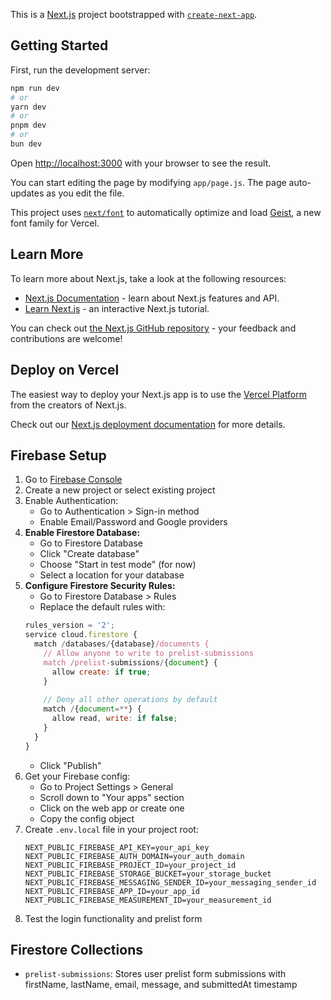 This is a [Next.js](https://nextjs.org) project bootstrapped with [`create-next-app`](https://nextjs.org/docs/app/api-reference/cli/create-next-app).

## Getting Started

First, run the development server:

```bash
npm run dev
# or
yarn dev
# or
pnpm dev
# or
bun dev
```

Open [http://localhost:3000](http://localhost:3000) with your browser to see the result.

You can start editing the page by modifying `app/page.js`. The page auto-updates as you edit the file.

This project uses [`next/font`](https://nextjs.org/docs/app/building-your-application/optimizing/fonts) to automatically optimize and load [Geist](https://vercel.com/font), a new font family for Vercel.

## Learn More

To learn more about Next.js, take a look at the following resources:

- [Next.js Documentation](https://nextjs.org/docs) - learn about Next.js features and API.
- [Learn Next.js](https://nextjs.org/learn) - an interactive Next.js tutorial.

You can check out [the Next.js GitHub repository](https://github.com/vercel/next.js) - your feedback and contributions are welcome!

## Deploy on Vercel

The easiest way to deploy your Next.js app is to use the [Vercel Platform](https://vercel.com/new?utm_medium=default-template&filter=next.js&utm_source=create-next-app&utm_campaign=create-next-app-readme) from the creators of Next.js.

Check out our [Next.js deployment documentation](https://nextjs.org/docs/app/building-your-application/deploying) for more details.

## Firebase Setup

1. Go to [Firebase Console](https://console.firebase.google.com/)
2. Create a new project or select existing project
3. Enable Authentication:
   - Go to Authentication > Sign-in method
   - Enable Email/Password and Google providers
4. **Enable Firestore Database:**
   - Go to Firestore Database
   - Click "Create database"
   - Choose "Start in test mode" (for now)
   - Select a location for your database
5. **Configure Firestore Security Rules:**
   - Go to Firestore Database > Rules
   - Replace the default rules with:
   ```javascript
   rules_version = '2';
   service cloud.firestore {
     match /databases/{database}/documents {
       // Allow anyone to write to prelist-submissions
       match /prelist-submissions/{document} {
         allow create: if true;
       }
       
       // Deny all other operations by default
       match /{document=**} {
         allow read, write: if false;
       }
     }
   }
   ```
   - Click "Publish"
6. Get your Firebase config:
   - Go to Project Settings > General
   - Scroll down to "Your apps" section
   - Click on the web app or create one
   - Copy the config object
7. Create `.env.local` file in your project root:
   ```
   NEXT_PUBLIC_FIREBASE_API_KEY=your_api_key
   NEXT_PUBLIC_FIREBASE_AUTH_DOMAIN=your_auth_domain
   NEXT_PUBLIC_FIREBASE_PROJECT_ID=your_project_id
   NEXT_PUBLIC_FIREBASE_STORAGE_BUCKET=your_storage_bucket
   NEXT_PUBLIC_FIREBASE_MESSAGING_SENDER_ID=your_messaging_sender_id
   NEXT_PUBLIC_FIREBASE_APP_ID=your_app_id
   NEXT_PUBLIC_FIREBASE_MEASUREMENT_ID=your_measurement_id
   ```
8. Test the login functionality and prelist form

## Firestore Collections

- `prelist-submissions`: Stores user prelist form submissions with firstName, lastName, email, message, and submittedAt timestamp
